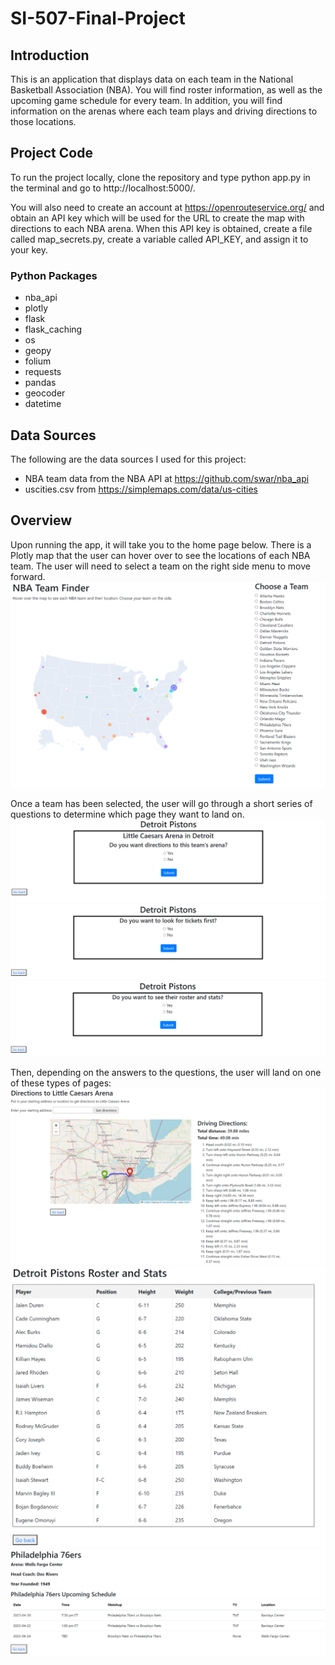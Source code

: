 # SI-507-Final-Project

## Introduction
This is an application that displays data on each team in the National Basketball Association (NBA). You will find roster information, as well as the upcoming game schedule for every team. In addition, you will find information on the arenas where each team plays and driving directions to those locations.

## Project Code
To run the project locally, clone the repository and type 
    python app.py 
in the terminal and go to http://localhost:5000/.

You will also need to create an account at https://openrouteservice.org/ and obtain an API key which will be used for the URL to create the map with directions to each NBA arena. When this API key is obtained, create a file called map_secrets.py, create a variable called API_KEY, and assign it to your key.

### Python Packages
* nba_api
* plotly
* flask
* flask_caching
* os
* geopy
* folium
* requests
* pandas
* geocoder
* datetime

## Data Sources
The following are the data sources I used for this project:
* NBA team data from the NBA API at https://github.com/swar/nba_api
* uscities.csv from https://simplemaps.com/data/us-cities

## Overview
Upon running the app, it will take you to the home page below. There is a Plotly map that the user can hover over to see the locations of each NBA team. The user will need to select a team on the right side menu to move forward.
![Home Page](/images/Home%20Page.png)

Once a team has been selected, the user will go through a short series of questions to determine which page they want to land on. 
![Question 1](/images/root_question.png)
![Tickets Question](/images/tickets.png)
![Roster Question](/images/roster_question.png)

Then, depending on the answers to the questions, the user will land on one of these types of pages:
![Directions Page](/images/directions.png)
![Roster Page](/images/roster_ex.png)
![Schedule Page](/images/schedule.png)